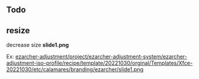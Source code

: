 
## Todo

## resize

decrease size **slide1.png**


Ex: [ezarcher-adjustment/project/ezarcher-adjustment-system/ezarcher-adjustment-iso-profile/recipe/template/20221030/orginal/Templates/Xfce-20221030/etc/calamares/branding/ezarcher/slide1.png](https://github.com/samwhelp/ezarcher-adjustment/blob/main/project/ezarcher-adjustment-system/ezarcher-adjustment-iso-profile/recipe/template/20221030/orginal/Templates/Xfce-20221030/etc/calamares/branding/ezarcher/slide1.png)
